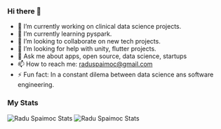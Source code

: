 ### Hi there 👋

<!--
**raduspaimoc/raduspaimoc** is a ✨ _special_ ✨ repository because its `README.md` (this file) appears on your GitHub profile.
Here are some ideas to get you started:
-->

- 🔭 I’m currently working on clinical data science projects.
- 🌱 I’m currently learning pyspark.
- 👯 I’m looking to collaborate on new tech projects.
- 🤔 I’m looking for help with unity, flutter projects.
- 💬 Ask me about apps, open source, data science, startups
- 📫 How to reach me: raduspaimoc@gmail.com
- ⚡ Fun fact: In a constant dilema between data science ans software engineering.


### My Stats
![Radu Spaimoc Stats](https://github-readme-stats.vercel.app/api?username=raduspaimoc&show_icons=true&hide_border=true&hide=issues&count_private=true)
![Radu Spaimoc Stats](https://github-readme-stats.vercel.app/api/top-langs/?username=raduspaimoc&layout=compact&theme=algolia%22%20alt=%22Github%20Top%20Languages%22%20/)

